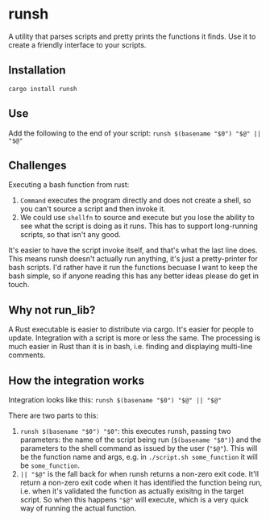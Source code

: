 # runsh

A utility that parses scripts and pretty prints the functions it finds. Use it to create a friendly interface to your scripts.

## Installation
`cargo install runsh`

## Use
Add the following to the end of your script:
```runsh $(basename "$0") "$@" || "$@"```

## Challenges

Executing a bash function from rust:
1. `Command` executes the program directly and does not create a shell, so you can't source a script and then invoke it.
2. We could use `shellfn` to source and execute but you lose the ability to see what the script is doing as it runs. This has to support long-running scripts, so that isn't any good.

It's easier to have the script invoke itself, and that's what the last line does. This means runsh doesn't actually run anything, it's just a pretty-printer for bash scripts. I'd rather have it run the functions becuase I want to keep the bash simple, so if anyone reading this has any better ideas please do get in touch.

## Why not run_lib?

A Rust executable is easier to distribute via cargo. It's easier for people to update. Integration with a script is more or less the same. The processing is much easier in Rust than it is in bash, i.e. finding and displaying multi-line comments. 

## How the integration works
Integration looks like this:
```runsh $(basename "$0") "$@" || "$@"```

There are two parts to this:
1. `runsh $(basename "$0") "$0"`: this executes runsh, passing two parameters: the name of the script being run (`$(basename "$0")`) and the parameters to the shell command as issued by the user (`"$@"`). This will be the function name and args, e.g. in `./script.sh some_function` it will be `some_function`.
2. `|| "$@"` is the fall back for when runsh returns a non-zero exit code. It'll return a non-zero exit code when it has identified the function being run, i.e. when it's validated the function as actually exisitng in the target script. So when this happens `"$@"` will execute, which is a very quick way of running the actual function.
